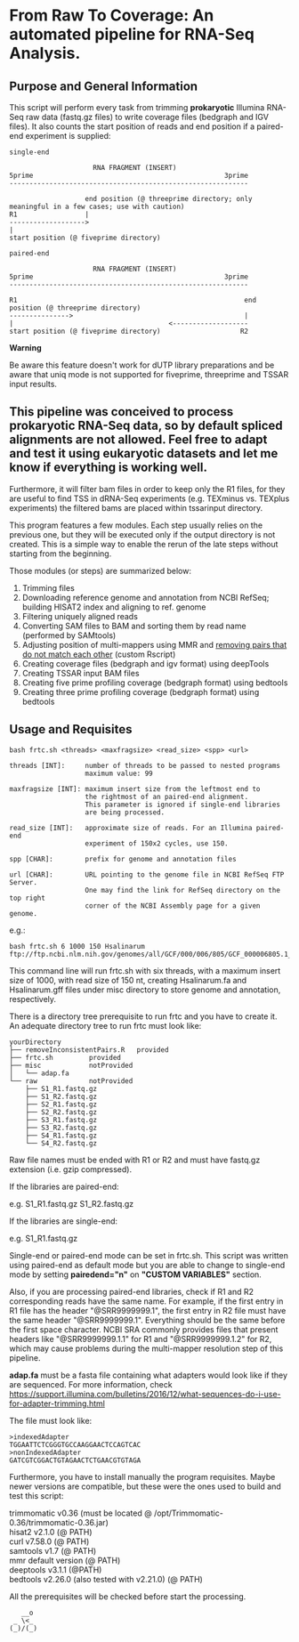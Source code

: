 # From Raw To Coverage: An automated pipeline for RNA-Seq Analysis.

## Purpose and General Information

This script will perform every task from trimming **prokaryotic** Illumina RNA-Seq raw data (fastq.gz files) to write coverage files (bedgraph and IGV files). It also counts the start position of reads and end position if a paired-end experiment is supplied:

```
single-end

                     RNA FRAGMENT (INSERT)
5prime                                                3prime
------------------------------------------------------------

                   end position (@ threeprime directory; only meaningful in a few cases; use with caution)
R1                 |
------------------->
|
start position (@ fiveprime directory)

paired-end

                     RNA FRAGMENT (INSERT)
5prime                                                3prime
------------------------------------------------------------

R1                                                         end position (@ threeprime directory)
--------------->                                           |
|                                       <-------------------
start position (@ fiveprime directory)                    R2
```

**Warning**  

Be aware this feature doesn't work for dUTP library preparations and be aware that uniq mode is not supported for fiveprime, threeprime and TSSAR input results.  

This pipeline was conceived to process prokaryotic RNA-Seq data, so by default spliced alignments are not allowed. Feel free to adapt and test it using eukaryotic datasets and let me know if everything is working well.  
---

Furthermore, it will filter bam files in order to keep only the R1 files, for they are useful to find TSS in dRNA-Seq experiments (e.g. TEXminus vs. TEXplus experiments) the filtered bams are placed within tssarinput directory.  

This program features a few modules. Each step usually relies on the previous one, but they will be executed only if the output directory is not created. This is a simple way to enable the rerun of the late steps without starting from the beginning.  

Those modules (or steps) are summarized below:  

1. Trimming files
2. Downloading reference genome and annotation from NCBI RefSeq; building HISAT2 index and aligning to ref. genome
3. Filtering uniquely aligned reads
4. Converting SAM files to BAM and sorting them by read name (performed by SAMtools)
5. Adjusting position of multi-mappers using MMR and [removing pairs that do not match each other](https://github.com/ratschlab/mmr/issues/5) (custom Rscript)
6. Creating coverage files (bedgraph and igv format) using deepTools
7. Creating TSSAR input BAM files
8. Creating five prime profiling coverage (bedgraph format) using bedtools
9. Creating three prime profiling coverage (bedgraph format) using bedtools

## Usage and Requisites

```
bash frtc.sh <threads> <maxfragsize> <read_size> <spp> <url>

threads [INT]:     number of threads to be passed to nested programs
                   maximum value: 99

maxfragsize [INT]: maximum insert size from the leftmost end to
                   the rightmost of an paired-end alignment.
                   This parameter is ignored if single-end libraries
                   are being processed.

read_size [INT]:   approximate size of reads. For an Illumina paired-end
                   experiment of 150x2 cycles, use 150.

spp [CHAR]:        prefix for genome and annotation files

url [CHAR]:        URL pointing to the genome file in NCBI RefSeq FTP Server.
                   One may find the link for RefSeq directory on the top right
                   corner of the NCBI Assembly page for a given genome.
```

e.g.:

```
bash frtc.sh 6 1000 150 Hsalinarum ftp://ftp.ncbi.nlm.nih.gov/genomes/all/GCF/000/006/805/GCF_000006805.1_ASM680v1/GCF_000006805.1_ASM680v1_genomic.fna.gz
```

This command line will run frtc.sh with six threads, with a maximum insert size of 1000, with read size of 150 nt, creating Hsalinarum.fa and Hsalinarum.gff files under misc directory to store genome and annotation, respectively.  

There is a directory tree prerequisite to run frtc and you have to create it.  
An adequate directory tree to run frtc must look like:

```
yourDirectory
├── removeInconsistentPairs.R	provided
├── frtc.sh			provided
├── misc			notProvided
│   └── adap.fa			
└── raw				notProvided
    ├── S1_R1.fastq.gz		
    ├── S1_R2.fastq.gz
    ├── S2_R1.fastq.gz
    ├── S2_R2.fastq.gz
    ├── S3_R1.fastq.gz
    ├── S3_R2.fastq.gz
    ├── S4_R1.fastq.gz
    └── S4_R2.fastq.gz
```

Raw file names must be ended with R1 or R2 and must have fastq.gz extension (i.e. gzip compressed).  

If the libraries are paired-end:  

e.g. S1_R1.fastq.gz S1_R2.fastq.gz  

If the libraries are single-end:  

e.g. S1_R1.fastq.gz  

Single-end or paired-end mode can be set in frtc.sh. This script was written using paired-end as default mode but you are able to change to single-end mode by setting **pairedend="n"** on **"CUSTOM VARIABLES"** section.

Also, if you are processing paired-end libraries, check if R1 and R2 corresponding reads have the same name. For example, if the first entry in R1 file has the header "@SRR9999999.1", the first entry in R2 file must have the same header "@SRR9999999.1". Everything should be the same before the first space character. NCBI SRA commonly provides files that present headers like "@SRR9999999.1.1" for R1 and "@SRR9999999.1.2" for R2, which may cause problems during the multi-mapper resolution step of this pipeline.

**adap.fa** must be a fasta file containing what adapters would look like if they are sequenced. For more information, check https://support.illumina.com/bulletins/2016/12/what-sequences-do-i-use-for-adapter-trimming.html  

The file must look like:  

```
>indexedAdapter
TGGAATTCTCGGGTGCCAAGGAACTCCAGTCAC
>nonIndexedAdapter
GATCGTCGGACTGTAGAACTCTGAACGTGTAGA
```

Furthermore, you have to install manually the program requisites. Maybe newer versions are compatible, but these were the ones used to build and test this script:  

trimmomatic v0.36 (must be located @ /opt/Trimmomatic-0.36/trimmomatic-0.36.jar)  
hisat2 v2.1.0 (@ PATH)  
curl v7.58.0 (@ PATH)  
samtools v1.7 (@ PATH)  
mmr default version (@ PATH)  
deeptools v3.1.1 (@PATH)  
bedtools v2.26.0 (also tested with v2.21.0) (@ PATH)  

All the prerequisites will be checked before start the processing.

```
   __o
 _ \<_
(_)/(_)
```

